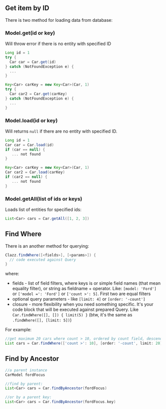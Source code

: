 Get item by ID
--------------

There is two method for loading data from database:

### Model.get(id or key)

Will throw error if there is no entity with specified ID

```groovy
Long id = 1
try {
  Car car = Car.get(id)
} catch (NotFoundException e) {
  ...
}

Key<Car> carKey = new Key<Car>(Car, 1)
try {
  Car car2 = Car.get(carKey)
} catch (NotFoundException e) {
  ...
}
```

### Model.load(id or key)

Will returns `null` if there are no entity with specified ID.

```groovy
Long id = 1
Car car = Car.load(id)
if (car == null) {
   ... not found
}

Key<Car> carKey = new Key<Car>(Car, 1)
Car car2 = Car.load(carKey)
if (car2 == null) {
   ... not found
}
```

### Model.getAll(list of ids or keys)

Loads list of entities for specified ids:

```groovy
List<Car> cars = Car.getAll([1, 2, 3])
```

Find Where
----------

There is an another method for querying:

```groovy
Clazz.findWhere([<fields>], [<params>]) {
  // code executed against Query
}
```

where:

 * fields - list of field filters, where keys is or simple field names (that mean equality filter), or string
    as fieldname + operator. Like: `[model: 'Ford']` or `['model =': 'Ford']` or `['count >': 5]`. First two are
    equal filters
 * optional query parameters - like `[limit: 4]` or `[order: '-count']`
 * closure - more flexibility when you need something specific. It's your code block that will be executed against
    prepared Query. Like `Car.findWhere([], []) { limit(5) }` (btw, it's the same as `.findWhere([], [limit: 5])`)

For example:

```groovy
//get maximum 20 cars where count > 10, ordered by count field, descending
List cars = Car.findWhere(['count >': 10], [order: '-count', limit: 20])
```

Find by Ancestor
----------------

```groovy
//a parent instance
CarModel fordFocus

//find by parent:
List<Car> cars = Car.findByAncestor(fordFocus)

//or by a parent key:
List<Car> cars = Car.findByAncestor(fordFocus.key)
```